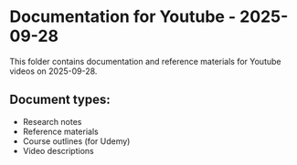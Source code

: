 # Documentation for Youtube - 2025-09-28

This folder contains documentation and reference materials for Youtube videos on 2025-09-28.

## Document types:
- Research notes
- Reference materials
- Course outlines (for Udemy)
- Video descriptions
